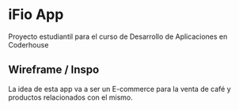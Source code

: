 # iFio App
Proyecto estudiantil para el curso de Desarrollo de Aplicaciones en Coderhouse

## Wireframe / Inspo
La idea de esta app va a ser un E-commerce para la venta de café y productos relacionados con el mismo.
